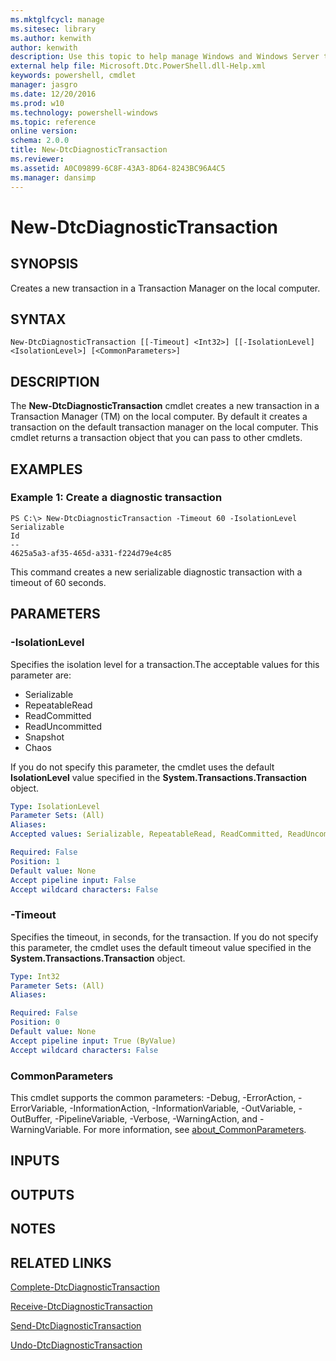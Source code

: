 ```yaml
---
ms.mktglfcycl: manage
ms.sitesec: library
ms.author: kenwith
author: kenwith
description: Use this topic to help manage Windows and Windows Server technologies with Windows PowerShell.
external help file: Microsoft.Dtc.PowerShell.dll-Help.xml
keywords: powershell, cmdlet
manager: jasgro
ms.date: 12/20/2016
ms.prod: w10
ms.technology: powershell-windows
ms.topic: reference
online version: 
schema: 2.0.0
title: New-DtcDiagnosticTransaction
ms.reviewer:
ms.assetid: A0C09899-6C8F-43A3-8D64-8243BC96A4C5
ms.manager: dansimp
---
```


# New-DtcDiagnosticTransaction

## SYNOPSIS
Creates a new transaction in a Transaction Manager on the local computer.

## SYNTAX

```
New-DtcDiagnosticTransaction [[-Timeout] <Int32>] [[-IsolationLevel] <IsolationLevel>] [<CommonParameters>]
```

## DESCRIPTION
The **New-DtcDiagnosticTransaction** cmdlet creates a new transaction in a Transaction Manager (TM) on the local computer.
By default it creates a transaction on the default transaction manager on the local computer.
This cmdlet returns a transaction object that you can pass to other cmdlets.

## EXAMPLES

### Example 1: Create a diagnostic transaction
```
PS C:\> New-DtcDiagnosticTransaction -Timeout 60 -IsolationLevel Serializable
Id
--
4625a5a3-af35-465d-a331-f224d79e4c85
```

This command creates a new serializable diagnostic transaction with a timeout of 60 seconds.

## PARAMETERS

### -IsolationLevel
Specifies the isolation level for a transaction.The acceptable values for this parameter are:

- Serializable 
- RepeatableRead
- ReadCommitted
- ReadUncommitted
- Snapshot
- Chaos 

If you do not specify this parameter, the cmdlet uses the default **IsolationLevel** value specified in the **System.Transactions.Transaction** object.

```yaml
Type: IsolationLevel
Parameter Sets: (All)
Aliases: 
Accepted values: Serializable, RepeatableRead, ReadCommitted, ReadUncommitted, Snapshot, Chaos, Unspecified

Required: False
Position: 1
Default value: None
Accept pipeline input: False
Accept wildcard characters: False
```

### -Timeout
Specifies the timeout, in seconds, for the transaction.
If you do not specify this parameter, the cmdlet uses the default timeout value specified in the **System.Transactions.Transaction** object.

```yaml
Type: Int32
Parameter Sets: (All)
Aliases: 

Required: False
Position: 0
Default value: None
Accept pipeline input: True (ByValue)
Accept wildcard characters: False
```

### CommonParameters
This cmdlet supports the common parameters: -Debug, -ErrorAction, -ErrorVariable, -InformationAction, -InformationVariable, -OutVariable, -OutBuffer, -PipelineVariable, -Verbose, -WarningAction, and -WarningVariable. For more information, see [about_CommonParameters](http://go.microsoft.com/fwlink/?LinkID=113216).

## INPUTS

## OUTPUTS

## NOTES

## RELATED LINKS

[Complete-DtcDiagnosticTransaction](./Complete-DtcDiagnosticTransaction.md)

[Receive-DtcDiagnosticTransaction](./Receive-DtcDiagnosticTransaction.md)

[Send-DtcDiagnosticTransaction](./Send-DtcDiagnosticTransaction.md)

[Undo-DtcDiagnosticTransaction](./Undo-DtcDiagnosticTransaction.md)

